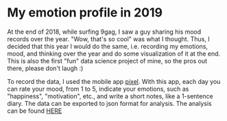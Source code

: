 # My emotion profile in 2019

At the end of 2018, while surfing 9gag, I saw a guy sharing his mood records over the year. "Wow, that's so cool" was what I thought. Thus, I decided that this year I would do the same, i.e. recording my emotions, mood, and thinking over the year and do some visualization of it at the end. This is also the first "fun" data science project of mine, so the pros out there, please don't laugh :)

To record the data, I used the mobile app [pixel](https://play.google.com/store/apps/details?id=ar.teovogel.yip&hl=en_SG). With this app, each day you can rate your mood, from 1 to 5, indicate your emotions, such as "happiness", "motivation", etc., and write a short notes, like a 1-sentence diary. The data can be exported to json format for analysis. The analysis can be found [HERE](https://github.com/dmnguyen92/My-emotion-profile-in-2019/blob/master/my_mood_2019.ipynb)
